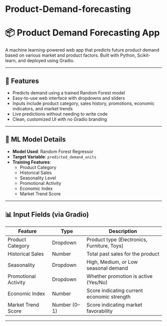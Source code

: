# Product-Demand-forecasting

# 📦 Product Demand Forecasting App

A machine learning-powered web app that predicts future product demand based on various market and product factors. Built with Python, Scikit-learn, and deployed using Gradio.

---

## 🚀 Features

- Predicts demand using a trained Random Forest model
- Easy-to-use web interface with dropdowns and sliders
- Inputs include product category, sales history, promotions, economic indicators, and market trends
- Live predictions without needing to write code
- Clean, customized UI with no Gradio branding

---

## 🧠 ML Model Details

- **Model Used**: Random Forest Regressor
- **Target Variable**: `predicted_demand_units`
- **Training Features**:
  - Product Category
  - Historical Sales
  - Seasonality Level
  - Promotional Activity
  - Economic Index
  - Market Trend Score

---

## 📊 Input Fields (via Gradio)

| Feature                | Type        | Description |
|------------------------|-------------|-------------|
| Product Category       | Dropdown    | Product type (Electronics, Furniture, Toys) |
| Historical Sales       | Number      | Total past sales for the product |
| Seasonality            | Dropdown    | High, Medium, or Low seasonal demand |
| Promotional Activity   | Dropdown    | Whether promotion is active (Yes/No) |
| Economic Index         | Number      | Score indicating current economic strength |
| Market Trend Score     | Number (0–1)| Score indicating market favorability |

---
